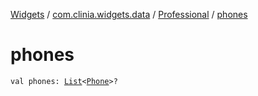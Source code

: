 [Widgets](../../index.md) / [com.clinia.widgets.data](../index.md) / [Professional](index.md) / [phones](./phones.md)

# phones

`val phones: `[`List`](https://kotlinlang.org/api/latest/jvm/stdlib/kotlin.collections/-list/index.html)`<`[`Phone`](../-phone/index.md)`>?`